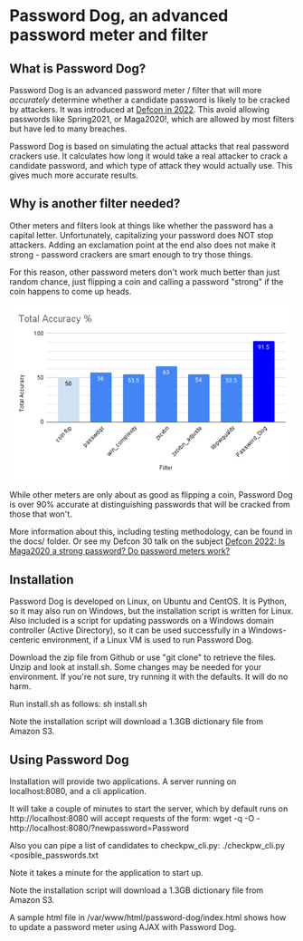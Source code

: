 # Password Dog, an advanced password meter and filter


## What is Password Dog?

Password Dog is an advanced password meter / filter 
that will more *accurately* determine whether a candidate 
password is likely to be cracked by attackers.
It was introduced at [Defcon in 2022](https://www.youtube.com/watch?v=oXfLZ1Z4-gY).
This avoid allowing passwords like Spring2021, or Maga2020!, which are allowed
by most filters but have led to many breaches.

Password Dog is based on simulating the actual attacks
that real password crackers use. It calculates how long
it would take a real attacker to crack a candidate
password, and which type of attack they would actually use.
This gives much more accurate results.

## Why is another filter needed?

Other meters and filters look at things like whether
the password has a capital letter. Unfortunately, 
capitalizing your password does NOT stop attackers.
Adding an exclamation point at the end also does 
not make it strong - password crackers are smart
enough to try those things.

For this reason, other password meters don't work
much better than just random chance, just flipping 
a coin and calling a password "strong" if the coin
happens to come up heads.

![graph of password meter effectivness](/docs/total_accuracy.png)

While other meters are only about as good as flipping
a coin, Password Dog is over 90% accurate at distinguishing
passwords that will be cracked from those that won't.

More information about this, including testing methodology,
can be found in the docs/ folder.
Or see my Defcon 30 talk on the subject [Defcon 2022: Is Maga2020 a strong password? Do password meters work?](https://www.youtube.com/watch?v=oXfLZ1Z4-gY)

## Installation

Password Dog is developed on Linux, on Ubuntu and CentOS.
It is Python, so it may also run on Windows, but the 
installation script is written for Linux. Also included
is a script for updating passwords on a Windows domain
controller (Active Directory), so it can be used successfully
in a Windows-centeric environment, if a Linux VM is used
to run Password Dog.

Download the zip file from Github or use "git clone" to 
retrieve the files. Unzip and look at install.sh. Some
changes may be needed for your environment. If you're not
sure, try running it with the defaults. It will do no harm.

Run install.sh as follows:
sh install.sh

Note the installation script will download a 1.3GB dictionary
file from Amazon S3.

## Using Password Dog

Installation will provide two applications. A server running on
localhost:8080, and a cli application.

It will take a couple of minutes to start the server,
which by default runs on http://localhost:8080 will accept
requests of the form:
wget -q -O - http://localhost:8080/?newpassword=Password

Also you can pipe a list of candidates to checkpw_cli.py:
./checkpw_cli.py \<posible\_passwords.txt

Note it takes a minute for the application to start up.

Note the installation script will download a 1.3GB dictionary
file from Amazon S3.

A sample html file in /var/www/html/password-dog/index.html
shows how to update a password meter using AJAX with Password Dog.



